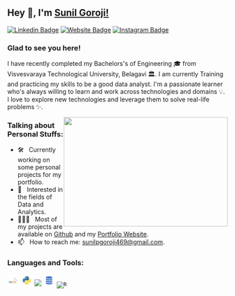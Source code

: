 ## Hey 👋, I'm [Sunil Goroji!](https://github.com/sunilg-1)

[![Linkedin Badge](https://img.shields.io/badge/-LinkedIn-0e76a8?style=flat-square&logo=Linkedin&logoColor=white)](https://www.linkedin.com/in/sunilgoroji/)
[![Website Badge](https://img.shields.io/badge/Website-3b5998?style=flat-square&logo=google-chrome&logoColor=white)](https://sunilg-1.github.io/)
[![Instagram Badge](https://img.shields.io/badge/-Instagram-e4405f?style=flat-square&logo=Instagram&logoColor=white)](https://www.instagram.com/sunil_g_1/)


### Glad to see you here!

I have recently completed my Bachelors's of Engineering 🎓 from Visvesvaraya Technological University, Belagavi 🏛. I am currently Training and practicing my skills to be a good data analyst. I'm a passionate learner who's always willing to learn and work across technologies and domains 💡. I love to explore new technologies and leverage them to solve real-life problems ✨.



<img align="right" height="250" width="375" alt="" src="https://i.pinimg.com/originals/fc/71/63/fc71635c7f1b09ed30413f59bb749582.gif" />

### Talking about Personal Stuffs:

- 🛠 &nbsp; Currently working on some personal projects for my portfolio.
- 🚀 &nbsp; Interested in the fields of Data and Analytics.
- 👨🏻‍💻 &nbsp; Most of my projects are available on [Github](https://github.com/sunilg-1) and my [Portfolio Website](https://sunilg-1.github.io/).
- 📫 &nbsp; How to reach me: sunilpgoroji469@gmail.com.

### Languages and Tools:

<code><img height="27" src="https://raw.githubusercontent.com/github/explore/80688e429a7d4ef2fca1e82350fe8e3517d3494d/topics/mysql/mysql.png" alt="mysql"></code>
<code><img height="27" src="https://raw.githubusercontent.com/github/explore/80688e429a7d4ef2fca1e82350fe8e3517d3494d/topics/python/python.png" alt="python"></code>
<code><img height="27" src="https://i.pinimg.com/originals/86/35/88/863588a71e465cc3aa5d822c0feafea9.png"></code>
<code><img height="27" src="https://raw.githubusercontent.com/github/explore/80688e429a7d4ef2fca1e82350fe8e3517d3494d/topics/sql/sql.png" alt="sql"></code>
<code><img height="27" src="https://e7.pngegg.com/pngimages/251/533/png-clipart-programming-language-statistics-python-data-analysis-c-programming-language-icon-blue-text.png" alt="R"></code>


